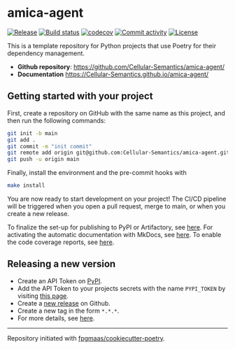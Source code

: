 # amica-agent

[![Release](https://img.shields.io/github/v/release/Cellular-Semantics/amica-agent)](https://img.shields.io/github/v/release/Cellular-Semantics/amica-agent)
[![Build status](https://img.shields.io/github/actions/workflow/status/Cellular-Semantics/amica-agent/main.yml?branch=main)](https://github.com/Cellular-Semantics/amica-agent/actions/workflows/main.yml?query=branch%3Amain)
[![codecov](https://codecov.io/gh/Cellular-Semantics/amica-agent/branch/main/graph/badge.svg)](https://codecov.io/gh/Cellular-Semantics/amica-agent)
[![Commit activity](https://img.shields.io/github/commit-activity/m/Cellular-Semantics/amica-agent)](https://img.shields.io/github/commit-activity/m/Cellular-Semantics/amica-agent)
[![License](https://img.shields.io/github/license/Cellular-Semantics/amica-agent)](https://img.shields.io/github/license/Cellular-Semantics/amica-agent)

This is a template repository for Python projects that use Poetry for their dependency management.

- **Github repository**: <https://github.com/Cellular-Semantics/amica-agent/>
- **Documentation** <https://Cellular-Semantics.github.io/amica-agent/>

## Getting started with your project

First, create a repository on GitHub with the same name as this project, and then run the following commands:

```bash
git init -b main
git add .
git commit -m "init commit"
git remote add origin git@github.com:Cellular-Semantics/amica-agent.git
git push -u origin main
```

Finally, install the environment and the pre-commit hooks with

```bash
make install
```

You are now ready to start development on your project!
The CI/CD pipeline will be triggered when you open a pull request, merge to main, or when you create a new release.

To finalize the set-up for publishing to PyPI or Artifactory, see [here](https://fpgmaas.github.io/cookiecutter-poetry/features/publishing/#set-up-for-pypi).
For activating the automatic documentation with MkDocs, see [here](https://fpgmaas.github.io/cookiecutter-poetry/features/mkdocs/#enabling-the-documentation-on-github).
To enable the code coverage reports, see [here](https://fpgmaas.github.io/cookiecutter-poetry/features/codecov/).

## Releasing a new version

- Create an API Token on [PyPI](https://pypi.org/).
- Add the API Token to your projects secrets with the name `PYPI_TOKEN` by visiting [this page](https://github.com/Cellular-Semantics/amica-agent/settings/secrets/actions/new).
- Create a [new release](https://github.com/Cellular-Semantics/amica-agent/releases/new) on Github.
- Create a new tag in the form `*.*.*`.
- For more details, see [here](https://fpgmaas.github.io/cookiecutter-poetry/features/cicd/#how-to-trigger-a-release).

---

Repository initiated with [fpgmaas/cookiecutter-poetry](https://github.com/fpgmaas/cookiecutter-poetry).
